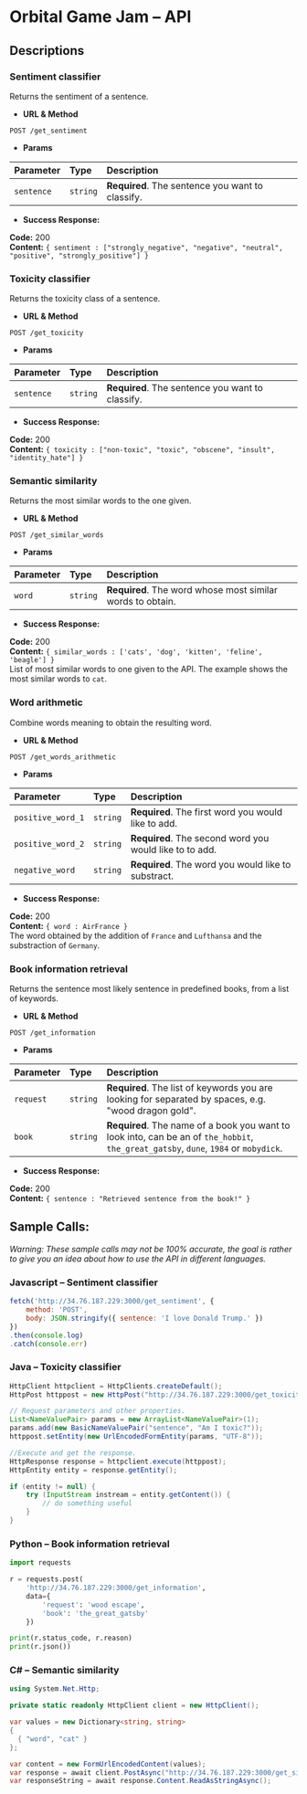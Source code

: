 # Orbital Game Jam – API
## Descriptions
### Sentiment classifier
Returns the sentiment of a sentence.

* **URL & Method**
```http
POST /get_sentiment
```
  
*  **Params**

| Parameter | Type | Description |
| :--- | :--- | :--- |
| `sentence` | `string` | **Required**. The sentence you want to classify. |

* **Success Response:**

**Code:** 200 <br />
**Content:** `{ sentiment : ["strongly_negative", "negative", "neutral", "positive", "strongly_positive"] }`

### Toxicity classifier
Returns the toxicity class of a sentence.

* **URL & Method**
```http
POST /get_toxicity
```
  
*  **Params**

| Parameter | Type | Description |
| :--- | :--- | :--- |
| `sentence` | `string` | **Required**. The sentence you want to classify. |

* **Success Response:**

**Code:** 200 <br />
**Content:** `{ toxicity : ["non-toxic", "toxic", "obscene", "insult", "identity_hate"] }`

### Semantic similarity
Returns the most similar words to the one given.

* **URL & Method**
```http
POST /get_similar_words
```
  
*  **Params**

| Parameter | Type | Description |
| :--- | :--- | :--- |
| `word` | `string` | **Required**. The word whose most similar words to obtain. |

* **Success Response:**

**Code:** 200 <br />
**Content:** `{ similar_words : ['cats', 'dog', 'kitten', 'feline', 'beagle'] }` <br />
List of most similar words to one given to the API. The example shows the most similar words to `cat`.

### Word arithmetic
Combine words meaning to obtain the resulting word.

* **URL & Method**
```http
POST /get_words_arithmetic
```
  
*  **Params**

| Parameter | Type | Description |
| :--- | :--- | :--- |
| `positive_word_1` | `string` | **Required**. The first word you would like to add. |
| `positive_word_2` | `string` | **Required**. The second word you would like to to add. |
| `negative_word` | `string` | **Required**. The word you would like to substract. |

* **Success Response:**

**Code:** 200 <br />
**Content:** `{ word : AirFrance }` <br />
The word obtained by the addition of `France` and `Lufthansa` and the substraction of `Germany`.

### Book information retrieval
Returns the sentence most likely sentence in predefined books, from a list of keywords.

* **URL & Method**
```http
POST /get_information
```
  
*  **Params**

| Parameter | Type | Description |
| :--- | :--- | :--- |
| `request` | `string` | **Required**. The list of keywords you are looking for separated by spaces, e.g. "wood dragon gold". |
| `book` | `string` | **Required**. The name of a book you want to look into, can be an of `the_hobbit`, `the_great_gatsby`, `dune`, `1984` or `mobydick`. |

* **Success Response:**

**Code:** 200 <br />
**Content:** `{ sentence : "Retrieved sentence from the book!" }`

## Sample Calls:
_Warning: These sample calls may not be 100% accurate, the goal is rather to give you an idea about how to use the API in different languages._

### Javascript – Sentiment classifier
```javascript
fetch('http://34.76.187.229:3000/get_sentiment', {
    method: 'POST',
    body: JSON.stringify({ sentence: 'I love Donald Trump.' })
})
.then(console.log)
.catch(console.err)
```

### Java – Toxicity classifier
```java
HttpClient httpclient = HttpClients.createDefault();
HttpPost httppost = new HttpPost("http://34.76.187.229:3000/get_toxicity");

// Request parameters and other properties.
List<NameValuePair> params = new ArrayList<NameValuePair>(1);
params.add(new BasicNameValuePair("sentence", "Am I toxic?"));
httppost.setEntity(new UrlEncodedFormEntity(params, "UTF-8"));

//Execute and get the response.
HttpResponse response = httpclient.execute(httppost);
HttpEntity entity = response.getEntity();

if (entity != null) {
    try (InputStream instream = entity.getContent()) {
        // do something useful
    }
}
```

### Python – Book information retrieval
```python
import requests

r = requests.post(
    'http://34.76.187.229:3000/get_information',
    data={
        'request': 'wood escape',
        'book': 'the_great_gatsby'
    })

print(r.status_code, r.reason)
print(r.json())
```

### C# – Semantic similarity
```csharp
using System.Net.Http;

private static readonly HttpClient client = new HttpClient();

var values = new Dictionary<string, string>
{
  { "word", "cat" }
};

var content = new FormUrlEncodedContent(values);
var response = await client.PostAsync("http://34.76.187.229:3000/get_similarity", content);
var responseString = await response.Content.ReadAsStringAsync();
```
